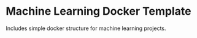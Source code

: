 # Machine Learning Docker Template

Includes simple docker structure for machine learning projects.
